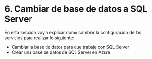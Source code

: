 # 6. Cambiar de base de datos a SQL Server

En esta sección voy a explicar como cambiar la configuración de los servicios para realizar lo siguiente:

* Cambiar la base de datos para que trabaje con SQL Server
* Crear una base de datos de SQL Server en Azure



